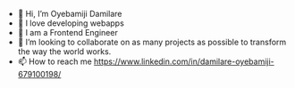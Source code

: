 - 👋 Hi, I’m Oyebamiji Damilare
- 👀 I love developing webapps
- 🌱 I am a Frontend Engineer
- 💞️ I’m looking to collaborate on as many projects as possible to transform the way the world works.
- 📫 How to reach me https://www.linkedin.com/in/damilare-oyebamiji-679100198/

<!---
Dhrey07/Dhrey07 is a ✨ special ✨ repository because its `README.md` (this file) appears on your GitHub profile.
You can click the Preview link to take a look at your changes.
--->
